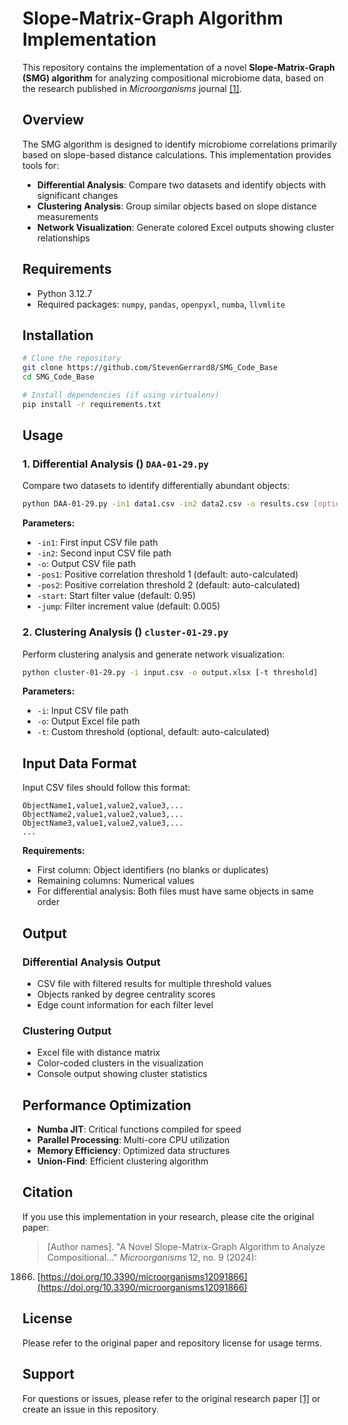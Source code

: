 # Slope-Matrix-Graph Algorithm Implementation

This repository contains the implementation of a novel **Slope-Matrix-Graph (SMG) algorithm** for analyzing
compositional microbiome data, based on the research published in _Microorganisms_
journal [[1]](https://www.mdpi.com/2076-2607/12/9/1866).

## Overview

The SMG algorithm is designed to identify microbiome correlations primarily based on slope-based distance calculations.
This implementation provides tools for:

- **Differential Analysis**: Compare two datasets and identify objects with significant changes
- **Clustering Analysis**: Group similar objects based on slope distance measurements
- **Network Visualization**: Generate colored Excel outputs showing cluster relationships

## Requirements

- Python 3.12.7
- Required packages: `numpy`, `pandas`, `openpyxl`, `numba`, `llvmlite`

## Installation

``` bash
# Clone the repository
git clone https://github.com/StevenGerrard8/SMG_Code_Base
cd SMG_Code_Base

# Install dependencies (if using virtualenv)
pip install -r requirements.txt
```

## Usage

### 1. Differential Analysis () `DAA-01-29.py`

Compare two datasets to identify differentially abundant objects:

``` bash
python DAA-01-29.py -in1 data1.csv -in2 data2.csv -o results.csv [options]
```

**Parameters:**

- `-in1`: First input CSV file path
- `-in2`: Second input CSV file path
- `-o`: Output CSV file path
- `-pos1`: Positive correlation threshold 1 (default: auto-calculated)
- `-pos2`: Positive correlation threshold 2 (default: auto-calculated)
- `-start`: Start filter value (default: 0.95)
- `-jump`: Filter increment value (default: 0.005)

### 2. Clustering Analysis () `cluster-01-29.py`

Perform clustering analysis and generate network visualization:

``` bash
python cluster-01-29.py -i input.csv -o output.xlsx [-t threshold]
```

**Parameters:**

- `-i`: Input CSV file path
- `-o`: Output Excel file path
- `-t`: Custom threshold (optional, default: auto-calculated)

## Input Data Format

Input CSV files should follow this format:

``` 
ObjectName1,value1,value2,value3,...
ObjectName2,value1,value2,value3,...
ObjectName3,value1,value2,value3,...
...
```

**Requirements:**

- First column: Object identifiers (no blanks or duplicates)
- Remaining columns: Numerical values
- For differential analysis: Both files must have same objects in same order



## Output

### Differential Analysis Output

- CSV file with filtered results for multiple threshold values
- Objects ranked by degree centrality scores
- Edge count information for each filter level

### Clustering Output

- Excel file with distance matrix
- Color-coded clusters in the visualization
- Console output showing cluster statistics

## Performance Optimization

- **Numba JIT**: Critical functions compiled for speed
- **Parallel Processing**: Multi-core CPU utilization
- **Memory Efficiency**: Optimized data structures
- **Union-Find**: Efficient clustering algorithm

## Citation

If you use this implementation in your research, please cite the original paper:

> [Author names]. "A Novel Slope-Matrix-Graph Algorithm to Analyze Compositional..." _Microorganisms_ 12, no. 9 (2024):
1866. [https://doi.org/10.3390/microorganisms12091866](https://doi.org/10.3390/microorganisms12091866)
>

## License

Please refer to the original paper and repository license for usage terms.

## Support

For questions or issues, please refer to the original research paper [[1]](https://www.mdpi.com/2076-2607/12/9/1866) or
create an issue in this repository.
